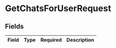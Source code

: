 # GetChatsForUserRequest


## Fields

| Field       | Type        | Required    | Description |
| ----------- | ----------- | ----------- | ----------- |